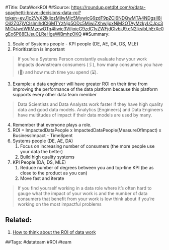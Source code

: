 #Title: DataWorkROI
##Source: https://roundup.getdbt.com/p/data-spaghetti-brave-decisions-data-roi?token=eyJ1c2VyX2lkIjozMjIwMjc5MywicG9zdF9pZCI6NDQwMTA4NDgsIl8iOiI2Z0ZjVCIsImlhdCI6MTYzNjg5ODc5MiwiZXhwIjoxNjM2OTAyMzkyLCJpc3MiOiJwdWItMzcwOTg4Iiwic3ViIjoicG9zdC1yZWFjdGlvbiJ9.eN2lksibLhErXe0gEo6P88EIJsuCLReHgeWiBmhzOKQ
##Summary: 
1. Scale of Systems people - KPI people (DE, AE, DA, DS, MLE)
2. Prioritization is important
> If you’re a Systems Person constantly evaluate how your work impacts downstream consumers (🖇), how many consumers you have (🎳) and how much time you spend (⌛️).
3. Example: a data engineer will have greater ROI on their time from improving the performance of the data platform because this platform supports every other data team member
> Data Scientists and Data Analysts work faster if they have high quality data and good data models. Analytics [Engineers] and Data Engineers have multitudes of impact if their data models are used by many.
4. Remember that everyone plays a role. 
5. ROI = ImpactedDataPeople x ImpactedDataPeople(MeasureOfImpact) x BusinessImpact - TimeSpent
6. Systems people (DE, AE, DA)
    1. Focus on increasing number of consumers (the more people use your data the better)
    2. Build high quality systems
7. KPI People (DA, DS, MLE)
    1. Reduce number of degrees between you and top-line KPI (be as close to the product as you can)
    2. Move fast and iterate

> If you find yourself working in a data role where it’s often hard to gauge what the impact of your work is and the number of data consumers that benefit from your work is low think about if you’re working on the most impactful problems

## Related:
1. [How to think about the ROI of data work](https://mikkeldengsoe.substack.com/p/roi-of-data-work)

##Tags: #datateam #ROI #team 


